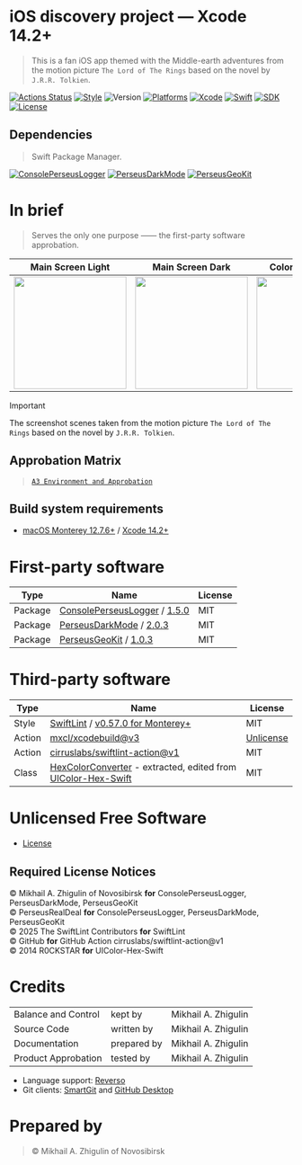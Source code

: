 # iOS discovery project — Xcode 14.2+

> This is a fan iOS app themed with the Middle-earth adventures from the motion picture `The Lord of The Rings` based on the novel by `J.R.R. Tolkien`.

[![Actions Status](https://github.com/perseusrealdeal/theonering/actions/workflows/main.yml/badge.svg)](https://github.com/perseusrealdeal/theonering/actions/workflows/main.yml)
[![Style](https://github.com/perseusrealdeal/theonering/actions/workflows/swiftlint.yml/badge.svg)](https://github.com/perseusrealdeal/theonering/actions/workflows/swiftlint.yml)
![Version](https://img.shields.io/badge/Version-2.1-green.svg)
[![Platforms](https://img.shields.io/badge/Platform-iOS%2012.4+-orange.svg)](https://en.wikipedia.org/wiki/IOS_12)
[![Xcode](https://img.shields.io/badge/Xcode-14.2+-red.svg)](https://en.wikipedia.org/wiki/Xcode)
[![Swift](https://img.shields.io/badge/Swift-5-orange.svg)](https://docs.swift.org/swift-book/RevisionHistory/RevisionHistory.html)
[![SDK](https://img.shields.io/badge/SDK-UIKit%20-blueviolet.svg)](https://developer.apple.com/documentation/uikit)
[![License](http://img.shields.io/:License-Unlicense-green.svg)](/LICENSE)

## Dependencies

> Swift Package Manager.

[![ConsolePerseusLogger](http://img.shields.io/:ConsolePerseusLogger-1.5.0-green.svg)](https://github.com/perseusrealdeal/ConsolePerseusLogger.git)
[![PerseusDarkMode](http://img.shields.io/:PerseusDarkMode-2.0.3-green.svg)](https://github.com/perseusrealdeal/PerseusDarkMode.git)
[![PerseusGeoKit](http://img.shields.io/:PerseusGeoKit-1.0.3-green.svg)](https://github.com/perseusrealdeal/PerseusGeoKit.git)

# In brief

> Serves the only one purpose —— the first-party software approbation.

| Main Screen Light  | Main Screen Dark | Colors Screen Light | Colors Screen Dark |
| :--------------------: | :----------------------: | :-------------------: | :---------------------: |
| <img src="https://github.com/user-attachments/assets/b56a44db-427b-4c31-b4fc-f5ba64118dd7" width="200" style="max-width: 100%; display: block; margin-left: auto; margin-right: auto;"/> | <img src="https://github.com/user-attachments/assets/d511ce06-b938-4ba3-aea9-92a4a579ad40" width="200" style="max-width: 100%; display: block; margin-left: auto; margin-right: auto;"/> | <img src="https://github.com/user-attachments/assets/566d3c63-415d-4b11-a8e7-fc7e73dcce9e" width="200" style="max-width: 100%; display: block; margin-left: auto; margin-right: auto;"/> | <img src="https://github.com/user-attachments/assets/b3381bf7-3f73-465e-aefd-af5191d72af8" width="200" style="max-width: 100%; display: block; margin-left: auto; margin-right: auto;"/> |

> [!IMPORTANT]
> The screenshot scenes taken from the motion picture `The Lord of The Rings` based on the novel by `J.R.R. Tolkien`.

## Approbation Matrix

> [`A3 Environment and Approbation`](/APPROBATION.md)

## Build system requirements

- [macOS Monterey 12.7.6+](https://apps.apple.com/by/app/macos-monterey/id1576738294) / [Xcode 14.2+](https://developer.apple.com/services-account/download?path=/Developer_Tools/Xcode_14.2/Xcode_14.2.xip)

# First-party software

| Type    | Name                                                                                                                                                                  | License |
| ------- | --------------------------------------------------------------------------------------------------------------------------------------------------------------------- | ------- |
| Package | [ConsolePerseusLogger](https://github.com/perseusrealdeal/ConsolePerseusLogger) / [1.5.0](https://github.com/perseusrealdeal/ConsolePerseusLogger/releases/tag/1.5.0) | MIT     |
| Package | [PerseusDarkMode](https://github.com/perseusrealdeal/PerseusDarkMode) / [2.0.3](https://github.com/perseusrealdeal/PerseusDarkMode/releases/tag/2.0.3)                | MIT     |
| Package | [PerseusGeoKit](https://github.com/perseusrealdeal/PerseusGeoKit) / [1.0.3](https://github.com/perseusrealdeal/PerseusGeoKit/releases/tag/1.0.3)                      | MIT     |

# Third-party software

| Type   | Name                                                                                                                              | License                            |
| ------ | --------------------------------------------------------------------------------------------------------------------------------- | ---------------------------------- |
| Style  | [SwiftLint](https://github.com/realm/SwiftLint) / [v0.57.0 for Monterey+](https://github.com/realm/SwiftLint/releases/tag/0.57.0) | MIT                                |
| Action | [mxcl/xcodebuild@v3](https://github.com/mxcl/xcodebuild)                                                                          | [Unlicense](https://unlicense.org) |
| Action | [cirruslabs/swiftlint-action@v1](https://github.com/cirruslabs/swiftlint-action/)                                                 | MIT                                |
| Class  | [HexColorConverter](/DiscoveryProject/DarkModeDiscovery/Configuration/ThirdPartyCode/HexColorConverter.swift) -  extracted, edited from [UIColor-Hex-Swift](https://github.com/yeahdongcn/UIColor-Hex-Swift) | MIT |

# Unlicensed Free Software

- [License](/LICENSE)

## Required License Notices

© Mikhail A. Zhigulin of Novosibirsk **for** ConsolePerseusLogger, PerseusDarkMode, PerseusGeoKit</br>
© PerseusRealDeal **for** ConsolePerseusLogger, PerseusDarkMode, PerseusGeoKit</br>
© 2025 The SwiftLint Contributors **for** SwiftLint</br>
© GitHub **for** GitHub Action cirruslabs/swiftlint-action@v1</br>
© 2014 R0CKSTAR **for** UIColor-Hex-Swift</br>

# Credits

<table>
<tr>
    <td>Balance and Control</td>
    <td>kept by</td>
    <td>Mikhail A. Zhigulin</td>
</tr>
<tr>
    <td>Source Code</td>
    <td>written by</td>
    <td>Mikhail A. Zhigulin</td>
</tr>
<tr>
    <td>Documentation</td>
    <td>prepared by</td>
    <td>Mikhail A. Zhigulin</td>
</tr>
<tr>
    <td>Product Approbation</td>
    <td>tested by</td>
    <td>Mikhail A. Zhigulin</td>
</tr>
</table>

- Language support: [Reverso](https://www.reverso.net/)
- Git clients: [SmartGit](https://syntevo.com/) and [GitHub Desktop](https://github.com/apps/desktop)

# Prepared by

> © Mikhail A. Zhigulin of Novosibirsk
